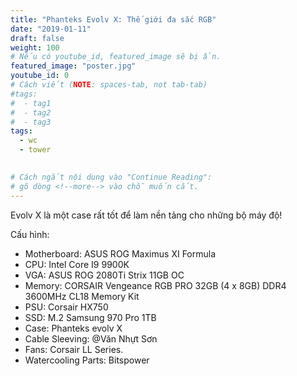 ```yaml
---
title: "Phanteks Evolv X: Thế giới đa sắc RGB"
date: "2019-01-11"
draft: false
weight: 100
# Nếu có youtube_id, featured_image sẽ bị ẩn.
featured_image: "poster.jpg"
youtube_id: 0
# Cách viết (NOTE: spaces-tab, not tab-tab)
#tags:
#  - tag1
#  - tag2
#  - tag3
tags:
  - wc
  - tower
 

# Cách ngắt nội dung vào "Continue Reading":
# gõ dòng <!--more--> vào chỗ muốn cắt.
---
```


Evolv X là một case rất tốt để làm nền tảng cho những bộ máy độ!
<!--more-->
Cấu hình:
- Motherboard: ASUS ROG Maximus XI Formula
- CPU: Intel Core I9 9900K
- VGA: ASUS ROG 2080Ti Strix 11GB OC
- Memory: CORSAIR Vengeance RGB PRO 32GB (4 x 8GB) DDR4 3600MHz CL18 Memory Kit
- PSU: Corsair HX750
- SSD: M.2 Samsung 970 Pro 1TB
- Case: Phanteks evolv X
- Cable Sleeving: @Văn Nhựt Sơn
- Fans: Corsair LL Series.
- Watercooling Parts: Bitspower